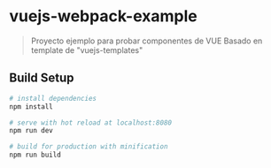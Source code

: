 # vuejs-webpack-example

>  Proyecto ejemplo para probar componentes de VUE 
>  Basado en template de "vuejs-templates"

## Build Setup

``` bash
# install dependencies
npm install

# serve with hot reload at localhost:8080
npm run dev

# build for production with minification
npm run build
```


